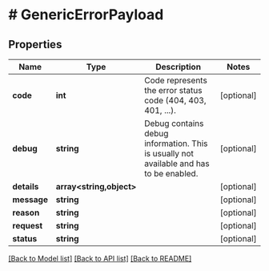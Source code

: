 # # GenericErrorPayload

## Properties

Name | Type | Description | Notes
------------ | ------------- | ------------- | -------------
**code** | **int** | Code represents the error status code (404, 403, 401, ...). | [optional]
**debug** | **string** | Debug contains debug information. This is usually not available and has to be enabled. | [optional]
**details** | **array<string,object>** |  | [optional]
**message** | **string** |  | [optional]
**reason** | **string** |  | [optional]
**request** | **string** |  | [optional]
**status** | **string** |  | [optional]

[[Back to Model list]](../../README.md#models) [[Back to API list]](../../README.md#endpoints) [[Back to README]](../../README.md)
